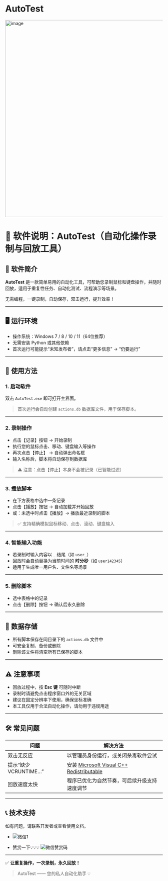 # AutoTest
<img width="797" height="627" alt="image" src="https://github.com/user-attachments/assets/5cc20e32-97e1-4bf9-83b6-5836f0b48049" />

# 📄 软件说明：AutoTest（自动化操作录制与回放工具）

## 🎯 软件简介

**AutoTest** 是一款简单易用的自动化工具，可帮助您录制鼠标和键盘操作，并随时回放，适用于重复性任务、自动化测试、流程演示等场景。

无需编程，一键录制，自动保存，双击运行，提升效率！

---

## 🖥️ 运行环境

- 操作系统：Windows 7 / 8 / 10 / 11（64位推荐）
- 无需安装 Python 或其他依赖
- 首次运行可能提示“未知发布者”，请点击“更多信息” → “仍要运行”

---

## 🚀 使用方法

### 1. 启动软件
双击 `AutoTest.exe` 即可打开主界面。

> 首次运行会自动创建 `actions.db` 数据库文件，用于保存脚本。

---

### 2. 录制操作
- 点击【记录】按钮 → 开始录制
- 执行您的鼠标点击、移动、键盘输入等操作
- 再次点击【停止】 → 自动弹出命名框
- 输入名称后，脚本将自动保存到数据库

> ⚠️ 注意：点击【停止】本身不会被记录（已智能过滤）

---

### 3. 播放脚本
- 在下方表格中选中一条记录
- 点击【播放】按钮 → 自动加载并开始回放
- 或：未选中时点击【播放】→ 播放最近录制的脚本

> ✅ 支持精确模拟鼠标移动、点击、滚动、键盘输入

---

### 4. 智能输入功能
- 若录制时输入内容以 `_` 结尾（如 `user_`）
- 回放时会自动替换为当前时间的 **时分秒**（如 `user142345`）
- 适用于生成唯一用户名、文件名等场景

---

### 5. 删除脚本
- 选中表格中的记录
- 点击【删除】按钮 → 确认后永久删除

---

## 💾 数据存储

- 所有脚本保存在同目录下的 `actions.db` 文件中
- 可安全复制、备份或删除
- 删除该文件将清空所有已保存的脚本

---

## ⚠️ 注意事项

- 回放过程中，按 **Esc 键** 可随时中断
- 录制时请避免点击程序窗口外的无关区域
- 建议在固定分辨率下使用，确保坐标准确
- 本工具仅用于合法自动化操作，请勿用于违规用途

---

## 🛠️ 常见问题

| 问题 | 解决方法 |
|------|----------|
| 双击无反应 | 以管理员身份运行，或关闭杀毒软件尝试 |
| 提示“缺少 VCRUNTIME…” | 安装 [Microsoft Visual C++ Redistributable](https://aka.ms/vs/17/release/vc_redist.x64.exe) |
| 回放速度太快 | 程序已优化为自然节奏，可后续升级支持速度调节 |

---

## 📞 技术支持

如有问题，请联系开发者或查看使用文档。

- ![微信1](https://github.com/user-attachments/assets/08999de4-8a53-493a-8d89-5035bd8fc3dd)

- 赞赏一下💡💡💡
![微信赞赏码](https://github.com/user-attachments/assets/2b62f006-4969-4aa1-9d2d-c9036a083ec3)

---

✅ **让重复操作，一次录制，永久回放！**

> AutoTest —— 您的私人自动化助手 💡
